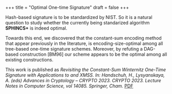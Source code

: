 +++
title = "Optimal One-time Signature"
draft = false
+++

Hash-based signature is to be standardized by NIST. So
it is a natural question to study whether the currently being standarized
algorithm **SPHINCS+** is indeed optimal.

Towards this end, we discovered that the constant-sum encoding method
that appear previously in the literature, is encoding-size-optimal
among all tree-based one-time signature schemes. Moreover, by refuting
a DAG-based construction [BM96] our scheme appears to be the optimal
among all existing constructions.

This work is published as _Revisiting the Constant-Sum Winternitz
One-Time Signature with Applications to and XMSS. In: Handschuh, H.,
Lysyanskaya, A. (eds) Advances in Cryptology –
CRYPTO 2023. CRYPTO 2023. Lecture Notes in Computer Science,
vol 14085. Springer, Cham._ [PDF](https://link.springer.com/content/pdf/10.1007/978-3-031-38554-4_15.pdf)
